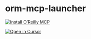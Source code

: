 # orm-mcp-launcher


[![Install O’Reilly MCP](https://img.shields.io/badge/VS_Code-Install_O%E2%80%99Reilly_MCP-0098FF?style=flat-square&logo=visualstudiocode&logoColor=white)](https://vscode.dev/redirect/mcp/install?name=oreilly.content-discovery-dev&config=%7B%22type%22%3A%22http%22%2C%22url%22%3A%22https%3A%2F%2Fapi.oreilly.review%2Fapi%2Fcontent-discovery%2Fv1%2Fmcp%2F%22%2C%22headers%22%3A%7B%22Authorization%22%3A%22Token%20%24%7BOREILLY_API_KEY%7D%22%7D%7D)


[![Open in Cursor](https://img.shields.io/badge/Open_in_Cursor-IDE-FF9900?style=flat-square&logo=cursor&logoColor=white)](cursor://mcp/install?config=%7B%22type%22%3A%22http%22%2C%22url%22%3A%22https%3A%2F%2Fapi.oreilly.review%2Fapi%2Fcontent-discovery%2Fv1%2Fmcp%2F%22%2C%22headers%22%3A%7B%22Authorization%22%3A%22Token%20%24%7BOREILLY_API_KEY%7D%22%7D%7D)


